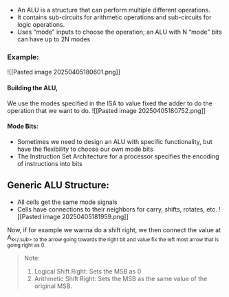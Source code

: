 - An ALU is a structure that can perform multiple different operations.
- It contains sub-circuits for arithmetic operations and sub-circuits for logic operations.
- Uses “mode” inputs to choose the operation; an ALU with N “mode” bits can have up to 2N modes

### Example:
![[Pasted image 20250405180601.png]]

#### Building the ALU,
We use the modes specified in the ISA to value fixed the adder to do the operation that we want to do.
![[Pasted image 20250405180752.png]]

#### Mode Bits:
- Sometimes we need to design an ALU with specific functionality, but have the flexibility to choose our own mode bits
- The Instruction Set Architecture for a processor specifies the encoding of instructions into bits



## Generic ALU Structure:
- All cells get the same mode signals
- Cells have connections to their neighbors for carry, shifts, rotates, etc.
![[Pasted image 20250405181959.png]]

Now, if for example we wanna do a shift right, we then connect the value at A<sub>k</.sub> to the arrow going towards the right bit and value fix the left most arrow that is going right as 0.

> Note:
> 1. Logical Shift Right: Sets the MSB as 0
> 2. Arithmetic Shift Right: Sets the MSB as the same value of the original MSB.
